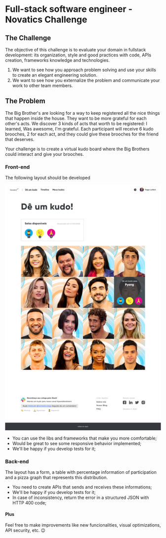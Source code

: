 # Full-stack software engineer - Novatics Challenge

## The Challenge

The objective of this challenge is to evaluate your domain in fullstack development: its organization, style and good practices with code, APIs creation, frameworks knowledge and technologies.

1. We want to see how you approach problem solving and use your skills to create an elegant engineering solution.
2. We want to see how you externalize the problem and communicate your work to other team members.

## The Problem

The Big Brother's are looking for a way to keep registered all the nice things that happen inside the house. They want to be more grateful for each other's acts. We discover 3 kinds of acts that worth to be registered: I learned, Was awesome, I'm grateful. Each participant will receive 6 kudo brooches, 2 for each act, and they could give these brooches for the friend that deserves.

Your challenge is to create a virtual kudo board where the Big Brothers could interact and give your brooches.

### Front-end

The following layout should be developed

![layout](layout.png)

- You can use the libs and frameworks that make you more comfortable;
- Would be great to see some responsive behavior implemented;
- We'll be happy if you develop tests for it;

### Back-end

The layout has a form, a table with percentage information of participation and a pizza graph that represents this distribution.

- You need to create APIs that sends and receives these informations;
- We'll be happy if you develop tests for it;
- In case of inconsistency, return the error in a structured JSON with HTTP 400 code;

#### Plus

Feel free to make improvements like new funcionalities, visual optimizations, API security, etc. 😉